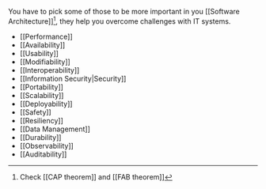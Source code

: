 You have to pick some of those to be more important in you [[Software Architecture]][^1], they help you overcome challenges with IT systems.

- [[Performance]]
- [[Availability]]
- [[Usability]]
- [[Modifiability]]
- [[Interoperability]]
- [[Information Security|Security]]
- [[Portability]]
- [[Scalability]]
- [[Deployability]]
- [[Safety]]
- [[Resiliency]]
- [[Data Management]]
- [[Durability]]
- [[Observability]]
- [[Auditability]]

[^1]: Check [[CAP theorem]] and [[FAB theorem]]

